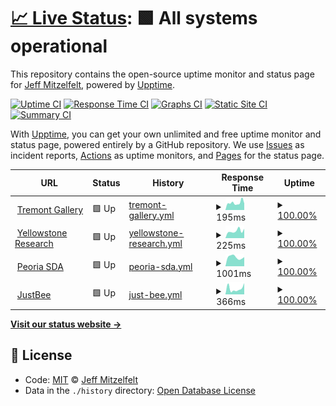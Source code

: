 # [📈 Live Status](https://jmitz.github.io/upTime): <!--live status--> **🟩 All systems operational**

This repository contains the open-source uptime monitor and status page for [Jeff Mitzelfelt](https://jmitz.github.io/upTime), powered by [Upptime](https://github.com/upptime/upptime).

[![Uptime CI](https://github.com/koj-co/upptime/workflows/Uptime%20CI/badge.svg)](https://github.com/koj-co/upptime/actions?query=workflow%3A%22Uptime+CI%22)
[![Response Time CI](https://github.com/koj-co/upptime/workflows/Response%20Time%20CI/badge.svg)](https://github.com/koj-co/upptime/actions?query=workflow%3A%22Response+Time+CI%22)
[![Graphs CI](https://github.com/koj-co/upptime/workflows/Graphs%20CI/badge.svg)](https://github.com/koj-co/upptime/actions?query=workflow%3A%22Graphs+CI%22)
[![Static Site CI](https://github.com/koj-co/upptime/workflows/Static%20Site%20CI/badge.svg)](https://github.com/koj-co/upptime/actions?query=workflow%3A%22Static+Site+CI%22)
[![Summary CI](https://github.com/koj-co/upptime/workflows/Summary%20CI/badge.svg)](https://github.com/koj-co/upptime/actions?query=workflow%3A%22Summary+CI%22)

With [Upptime](https://upptime.js.org), you can get your own unlimited and free uptime monitor and status page, powered entirely by a GitHub repository. We use [Issues](https://github.com/jmitz/upTime/issues) as incident reports, [Actions](https://github.com/jmitz/upTime/actions) as uptime monitors, and [Pages](https://jmitz.github.io/upTime) for the status page.

<!--start: status pages-->
<!-- This summary is generated by Upptime (https://github.com/upptime/upptime) -->
<!-- Do not edit this manually, your changes will be overwritten -->
<!-- prettier-ignore -->
| URL | Status | History | Response Time | Uptime |
| --- | ------ | ------- | ------------- | ------ |
| <img alt="" src="https://icons.duckduckgo.com/ip3/www.tremontgallery.com.ico" height="13"> [Tremont Gallery](http://www.tremontgallery.com) | 🟩 Up | [tremont-gallery.yml](https://github.com/jmitz/upTime/commits/HEAD/history/tremont-gallery.yml) | <details><summary><img alt="Response time graph" src="./graphs/tremont-gallery/response-time-week.png" height="20"> 195ms</summary><br><a href="https://jmitz.github.io/upTime/history/tremont-gallery"><img alt="Response time 255" src="https://img.shields.io/endpoint?url=https%3A%2F%2Fraw.githubusercontent.com%2Fjmitz%2FupTime%2FHEAD%2Fapi%2Ftremont-gallery%2Fresponse-time.json"></a><br><a href="https://jmitz.github.io/upTime/history/tremont-gallery"><img alt="24-hour response time 177" src="https://img.shields.io/endpoint?url=https%3A%2F%2Fraw.githubusercontent.com%2Fjmitz%2FupTime%2FHEAD%2Fapi%2Ftremont-gallery%2Fresponse-time-day.json"></a><br><a href="https://jmitz.github.io/upTime/history/tremont-gallery"><img alt="7-day response time 195" src="https://img.shields.io/endpoint?url=https%3A%2F%2Fraw.githubusercontent.com%2Fjmitz%2FupTime%2FHEAD%2Fapi%2Ftremont-gallery%2Fresponse-time-week.json"></a><br><a href="https://jmitz.github.io/upTime/history/tremont-gallery"><img alt="30-day response time 213" src="https://img.shields.io/endpoint?url=https%3A%2F%2Fraw.githubusercontent.com%2Fjmitz%2FupTime%2FHEAD%2Fapi%2Ftremont-gallery%2Fresponse-time-month.json"></a><br><a href="https://jmitz.github.io/upTime/history/tremont-gallery"><img alt="1-year response time 264" src="https://img.shields.io/endpoint?url=https%3A%2F%2Fraw.githubusercontent.com%2Fjmitz%2FupTime%2FHEAD%2Fapi%2Ftremont-gallery%2Fresponse-time-year.json"></a></details> | <details><summary><a href="https://jmitz.github.io/upTime/history/tremont-gallery">100.00%</a></summary><a href="https://jmitz.github.io/upTime/history/tremont-gallery"><img alt="All-time uptime 99.96%" src="https://img.shields.io/endpoint?url=https%3A%2F%2Fraw.githubusercontent.com%2Fjmitz%2FupTime%2FHEAD%2Fapi%2Ftremont-gallery%2Fuptime.json"></a><br><a href="https://jmitz.github.io/upTime/history/tremont-gallery"><img alt="24-hour uptime 100.00%" src="https://img.shields.io/endpoint?url=https%3A%2F%2Fraw.githubusercontent.com%2Fjmitz%2FupTime%2FHEAD%2Fapi%2Ftremont-gallery%2Fuptime-day.json"></a><br><a href="https://jmitz.github.io/upTime/history/tremont-gallery"><img alt="7-day uptime 100.00%" src="https://img.shields.io/endpoint?url=https%3A%2F%2Fraw.githubusercontent.com%2Fjmitz%2FupTime%2FHEAD%2Fapi%2Ftremont-gallery%2Fuptime-week.json"></a><br><a href="https://jmitz.github.io/upTime/history/tremont-gallery"><img alt="30-day uptime 99.93%" src="https://img.shields.io/endpoint?url=https%3A%2F%2Fraw.githubusercontent.com%2Fjmitz%2FupTime%2FHEAD%2Fapi%2Ftremont-gallery%2Fuptime-month.json"></a><br><a href="https://jmitz.github.io/upTime/history/tremont-gallery"><img alt="1-year uptime 99.94%" src="https://img.shields.io/endpoint?url=https%3A%2F%2Fraw.githubusercontent.com%2Fjmitz%2FupTime%2FHEAD%2Fapi%2Ftremont-gallery%2Fuptime-year.json"></a></details>
| <img alt="" src="https://icons.duckduckgo.com/ip3/gyccscience.org.ico" height="13"> [Yellowstone Research](http://gyccscience.org) | 🟩 Up | [yellowstone-research.yml](https://github.com/jmitz/upTime/commits/HEAD/history/yellowstone-research.yml) | <details><summary><img alt="Response time graph" src="./graphs/yellowstone-research/response-time-week.png" height="20"> 225ms</summary><br><a href="https://jmitz.github.io/upTime/history/yellowstone-research"><img alt="Response time 257" src="https://img.shields.io/endpoint?url=https%3A%2F%2Fraw.githubusercontent.com%2Fjmitz%2FupTime%2FHEAD%2Fapi%2Fyellowstone-research%2Fresponse-time.json"></a><br><a href="https://jmitz.github.io/upTime/history/yellowstone-research"><img alt="24-hour response time 294" src="https://img.shields.io/endpoint?url=https%3A%2F%2Fraw.githubusercontent.com%2Fjmitz%2FupTime%2FHEAD%2Fapi%2Fyellowstone-research%2Fresponse-time-day.json"></a><br><a href="https://jmitz.github.io/upTime/history/yellowstone-research"><img alt="7-day response time 225" src="https://img.shields.io/endpoint?url=https%3A%2F%2Fraw.githubusercontent.com%2Fjmitz%2FupTime%2FHEAD%2Fapi%2Fyellowstone-research%2Fresponse-time-week.json"></a><br><a href="https://jmitz.github.io/upTime/history/yellowstone-research"><img alt="30-day response time 197" src="https://img.shields.io/endpoint?url=https%3A%2F%2Fraw.githubusercontent.com%2Fjmitz%2FupTime%2FHEAD%2Fapi%2Fyellowstone-research%2Fresponse-time-month.json"></a><br><a href="https://jmitz.github.io/upTime/history/yellowstone-research"><img alt="1-year response time 255" src="https://img.shields.io/endpoint?url=https%3A%2F%2Fraw.githubusercontent.com%2Fjmitz%2FupTime%2FHEAD%2Fapi%2Fyellowstone-research%2Fresponse-time-year.json"></a></details> | <details><summary><a href="https://jmitz.github.io/upTime/history/yellowstone-research">100.00%</a></summary><a href="https://jmitz.github.io/upTime/history/yellowstone-research"><img alt="All-time uptime 98.15%" src="https://img.shields.io/endpoint?url=https%3A%2F%2Fraw.githubusercontent.com%2Fjmitz%2FupTime%2FHEAD%2Fapi%2Fyellowstone-research%2Fuptime.json"></a><br><a href="https://jmitz.github.io/upTime/history/yellowstone-research"><img alt="24-hour uptime 100.00%" src="https://img.shields.io/endpoint?url=https%3A%2F%2Fraw.githubusercontent.com%2Fjmitz%2FupTime%2FHEAD%2Fapi%2Fyellowstone-research%2Fuptime-day.json"></a><br><a href="https://jmitz.github.io/upTime/history/yellowstone-research"><img alt="7-day uptime 100.00%" src="https://img.shields.io/endpoint?url=https%3A%2F%2Fraw.githubusercontent.com%2Fjmitz%2FupTime%2FHEAD%2Fapi%2Fyellowstone-research%2Fuptime-week.json"></a><br><a href="https://jmitz.github.io/upTime/history/yellowstone-research"><img alt="30-day uptime 100.00%" src="https://img.shields.io/endpoint?url=https%3A%2F%2Fraw.githubusercontent.com%2Fjmitz%2FupTime%2FHEAD%2Fapi%2Fyellowstone-research%2Fuptime-month.json"></a><br><a href="https://jmitz.github.io/upTime/history/yellowstone-research"><img alt="1-year uptime 95.95%" src="https://img.shields.io/endpoint?url=https%3A%2F%2Fraw.githubusercontent.com%2Fjmitz%2FupTime%2FHEAD%2Fapi%2Fyellowstone-research%2Fuptime-year.json"></a></details>
| <img alt="" src="https://icons.duckduckgo.com/ip3/peoriasda.org.ico" height="13"> [Peoria SDA](http://peoriasda.org) | 🟩 Up | [peoria-sda.yml](https://github.com/jmitz/upTime/commits/HEAD/history/peoria-sda.yml) | <details><summary><img alt="Response time graph" src="./graphs/peoria-sda/response-time-week.png" height="20"> 1001ms</summary><br><a href="https://jmitz.github.io/upTime/history/peoria-sda"><img alt="Response time 1080" src="https://img.shields.io/endpoint?url=https%3A%2F%2Fraw.githubusercontent.com%2Fjmitz%2FupTime%2FHEAD%2Fapi%2Fpeoria-sda%2Fresponse-time.json"></a><br><a href="https://jmitz.github.io/upTime/history/peoria-sda"><img alt="24-hour response time 1007" src="https://img.shields.io/endpoint?url=https%3A%2F%2Fraw.githubusercontent.com%2Fjmitz%2FupTime%2FHEAD%2Fapi%2Fpeoria-sda%2Fresponse-time-day.json"></a><br><a href="https://jmitz.github.io/upTime/history/peoria-sda"><img alt="7-day response time 1001" src="https://img.shields.io/endpoint?url=https%3A%2F%2Fraw.githubusercontent.com%2Fjmitz%2FupTime%2FHEAD%2Fapi%2Fpeoria-sda%2Fresponse-time-week.json"></a><br><a href="https://jmitz.github.io/upTime/history/peoria-sda"><img alt="30-day response time 1040" src="https://img.shields.io/endpoint?url=https%3A%2F%2Fraw.githubusercontent.com%2Fjmitz%2FupTime%2FHEAD%2Fapi%2Fpeoria-sda%2Fresponse-time-month.json"></a><br><a href="https://jmitz.github.io/upTime/history/peoria-sda"><img alt="1-year response time 1055" src="https://img.shields.io/endpoint?url=https%3A%2F%2Fraw.githubusercontent.com%2Fjmitz%2FupTime%2FHEAD%2Fapi%2Fpeoria-sda%2Fresponse-time-year.json"></a></details> | <details><summary><a href="https://jmitz.github.io/upTime/history/peoria-sda">100.00%</a></summary><a href="https://jmitz.github.io/upTime/history/peoria-sda"><img alt="All-time uptime 99.96%" src="https://img.shields.io/endpoint?url=https%3A%2F%2Fraw.githubusercontent.com%2Fjmitz%2FupTime%2FHEAD%2Fapi%2Fpeoria-sda%2Fuptime.json"></a><br><a href="https://jmitz.github.io/upTime/history/peoria-sda"><img alt="24-hour uptime 100.00%" src="https://img.shields.io/endpoint?url=https%3A%2F%2Fraw.githubusercontent.com%2Fjmitz%2FupTime%2FHEAD%2Fapi%2Fpeoria-sda%2Fuptime-day.json"></a><br><a href="https://jmitz.github.io/upTime/history/peoria-sda"><img alt="7-day uptime 100.00%" src="https://img.shields.io/endpoint?url=https%3A%2F%2Fraw.githubusercontent.com%2Fjmitz%2FupTime%2FHEAD%2Fapi%2Fpeoria-sda%2Fuptime-week.json"></a><br><a href="https://jmitz.github.io/upTime/history/peoria-sda"><img alt="30-day uptime 99.95%" src="https://img.shields.io/endpoint?url=https%3A%2F%2Fraw.githubusercontent.com%2Fjmitz%2FupTime%2FHEAD%2Fapi%2Fpeoria-sda%2Fuptime-month.json"></a><br><a href="https://jmitz.github.io/upTime/history/peoria-sda"><img alt="1-year uptime 99.97%" src="https://img.shields.io/endpoint?url=https%3A%2F%2Fraw.githubusercontent.com%2Fjmitz%2FupTime%2FHEAD%2Fapi%2Fpeoria-sda%2Fuptime-year.json"></a></details>
| <img alt="" src="https://icons.duckduckgo.com/ip3/shop.justbee.us.ico" height="13"> [JustBee](https://shop.justbee.us/) | 🟩 Up | [just-bee.yml](https://github.com/jmitz/upTime/commits/HEAD/history/just-bee.yml) | <details><summary><img alt="Response time graph" src="./graphs/just-bee/response-time-week.png" height="20"> 366ms</summary><br><a href="https://jmitz.github.io/upTime/history/just-bee"><img alt="Response time 279" src="https://img.shields.io/endpoint?url=https%3A%2F%2Fraw.githubusercontent.com%2Fjmitz%2FupTime%2FHEAD%2Fapi%2Fjust-bee%2Fresponse-time.json"></a><br><a href="https://jmitz.github.io/upTime/history/just-bee"><img alt="24-hour response time 704" src="https://img.shields.io/endpoint?url=https%3A%2F%2Fraw.githubusercontent.com%2Fjmitz%2FupTime%2FHEAD%2Fapi%2Fjust-bee%2Fresponse-time-day.json"></a><br><a href="https://jmitz.github.io/upTime/history/just-bee"><img alt="7-day response time 366" src="https://img.shields.io/endpoint?url=https%3A%2F%2Fraw.githubusercontent.com%2Fjmitz%2FupTime%2FHEAD%2Fapi%2Fjust-bee%2Fresponse-time-week.json"></a><br><a href="https://jmitz.github.io/upTime/history/just-bee"><img alt="30-day response time 706" src="https://img.shields.io/endpoint?url=https%3A%2F%2Fraw.githubusercontent.com%2Fjmitz%2FupTime%2FHEAD%2Fapi%2Fjust-bee%2Fresponse-time-month.json"></a><br><a href="https://jmitz.github.io/upTime/history/just-bee"><img alt="1-year response time 298" src="https://img.shields.io/endpoint?url=https%3A%2F%2Fraw.githubusercontent.com%2Fjmitz%2FupTime%2FHEAD%2Fapi%2Fjust-bee%2Fresponse-time-year.json"></a></details> | <details><summary><a href="https://jmitz.github.io/upTime/history/just-bee">100.00%</a></summary><a href="https://jmitz.github.io/upTime/history/just-bee"><img alt="All-time uptime 99.99%" src="https://img.shields.io/endpoint?url=https%3A%2F%2Fraw.githubusercontent.com%2Fjmitz%2FupTime%2FHEAD%2Fapi%2Fjust-bee%2Fuptime.json"></a><br><a href="https://jmitz.github.io/upTime/history/just-bee"><img alt="24-hour uptime 100.00%" src="https://img.shields.io/endpoint?url=https%3A%2F%2Fraw.githubusercontent.com%2Fjmitz%2FupTime%2FHEAD%2Fapi%2Fjust-bee%2Fuptime-day.json"></a><br><a href="https://jmitz.github.io/upTime/history/just-bee"><img alt="7-day uptime 100.00%" src="https://img.shields.io/endpoint?url=https%3A%2F%2Fraw.githubusercontent.com%2Fjmitz%2FupTime%2FHEAD%2Fapi%2Fjust-bee%2Fuptime-week.json"></a><br><a href="https://jmitz.github.io/upTime/history/just-bee"><img alt="30-day uptime 100.00%" src="https://img.shields.io/endpoint?url=https%3A%2F%2Fraw.githubusercontent.com%2Fjmitz%2FupTime%2FHEAD%2Fapi%2Fjust-bee%2Fuptime-month.json"></a><br><a href="https://jmitz.github.io/upTime/history/just-bee"><img alt="1-year uptime 99.97%" src="https://img.shields.io/endpoint?url=https%3A%2F%2Fraw.githubusercontent.com%2Fjmitz%2FupTime%2FHEAD%2Fapi%2Fjust-bee%2Fuptime-year.json"></a></details>

<!--end: status pages-->

[**Visit our status website →**](https://jmitz.github.io/upTime)

## 📄 License

- Code: [MIT](./LICENSE) © [Jeff Mitzelfelt](https://jmitz.github.io/upTime)
- Data in the `./history` directory: [Open Database License](https://opendatacommons.org/licenses/odbl/1-0/)
